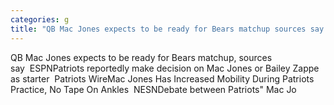 ```yaml
---
categories: g
title: "QB Mac Jones expects to be ready for Bears matchup sources say  ESPN"
---
```

QB Mac Jones expects to be ready for Bears matchup, sources say&nbsp;&nbsp;ESPNPatriots reportedly make decision on Mac Jones or Bailey Zappe as starter&nbsp;&nbsp;Patriots WireMac Jones Has Increased Mobility During Patriots Practice, No Tape On Ankles&nbsp;&nbsp;NESNDebate between Patriots" Mac Jo